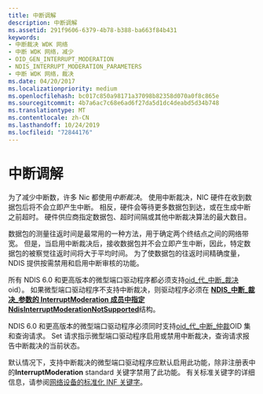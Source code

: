 ```yaml
---
title: 中断调解
description: 中断调解
ms.assetid: 291f9606-6379-4b78-b388-ba663f84b431
keywords:
- 中断裁决 WDK 网络
- 中断 WDK 网络，减少
- OID_GEN_INTERRUPT_MODERATION
- NDIS_INTERRUPT_MODERATION_PARAMETERS
- 中断 WDK 网络，裁决
ms.date: 04/20/2017
ms.localizationpriority: medium
ms.openlocfilehash: bc017c850a98171a37098b82358d070a0f8c865e
ms.sourcegitcommit: 4b7a6ac7c68e6ad6f27da5d1dc4deabd5d34b748
ms.translationtype: MT
ms.contentlocale: zh-CN
ms.lasthandoff: 10/24/2019
ms.locfileid: "72844176"
---
```

# <a name="interrupt-moderation"></a>中断调解





为了减少中断数，许多 Nic 都使用*中断裁决*。 使用中断裁决，NIC 硬件在收到数据包后将不会立即产生中断。 相反，硬件会等待更多数据包到达，或在生成中断之前超时。 硬件供应商指定数据包、超时间隔或其他中断裁决算法的最大数目。

数据包的测量往返时间是最常用的一种方法，用于确定两个终结点之间的网络带宽。 但是，当启用中断裁决后，接收数据包并不会立即产生中断，因此，特定数据包的被察觉往返时间将大于平均时间。 为了使数据包的往返时间精确度量，NDIS 提供按需禁用和启用中断审核的功能。

所有 NDIS 6.0 和更高版本的微型端口驱动程序都必须支持[oid\_代\_中断\_裁决](https://docs.microsoft.com/windows-hardware/drivers/network/oid-gen-interrupt-moderation)oid）。 如果微型端口驱动程序不支持中断裁决，则驱动程序必须在 [**NDIS\_中断\_裁决\_参数的 InterruptModeration 成员中指定 NdisInterruptModerationNotSupported**](https://docs.microsoft.com/windows-hardware/drivers/ddi/ntddndis/ns-ntddndis-_ndis_interrupt_moderation_parameters)结构。

NDIS 6.0 和更高版本的微型端口驱动程序必须同时支持[oid\_代\_中断\_仲裁](https://docs.microsoft.com/windows-hardware/drivers/network/oid-gen-interrupt-moderation)OID 集和查询请求。 Set 请求指示微型端口驱动程序启用或禁用中断裁决，查询请求报告中断裁决的当前状态。

默认情况下，支持中断裁决的微型端口驱动程序应默认启用此功能，除非注册表中的**InterruptModeration** standard 关键字禁用了此功能。 有关标准关键字的详细信息，请参阅[网络设备的标准化 INF 关键字](standardized-inf-keywords-for-network-devices.md)。

 

 






